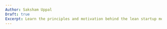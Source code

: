 ```yaml
---
Author: Saksham Uppal
Draft: true
Excerpt: Learn the principles and motivation behind the lean startup model, as well as key terminology. Also, see how its concepts apply to product management.
---
```

